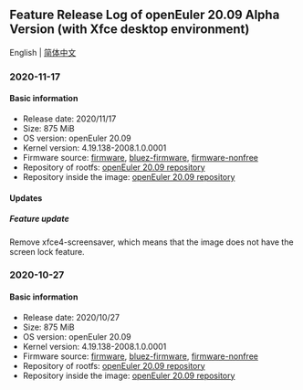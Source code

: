 ## Feature Release Log of openEuler 20.09 Alpha Version (with Xfce desktop environment)

English | [简体中文](./changelog-20.09-desktop.md)

### 2020-11-17

#### Basic information

- Release date: 2020/11/17
- Size: 875 MiB
- OS version: openEuler 20.09
- Kernel version: 4.19.138-2008.1.0.0001
- Firmware source: [firmware](https://github.com/raspberrypi/firmware), [bluez-firmware](https://github.com/RPi-Distro/bluez-firmware), [firmware-nonfree](https://github.com/RPi-Distro/firmware-nonfree)
- Repository of rootfs: [openEuler 20.09 repository](https://repo.openeuler.org/openEuler-20.09/)
- Repository inside the image: [openEuler 20.09 repository](https://repo.openeuler.org/openEuler-20.09/)

#### Updates

##### Feature update

Remove xfce4-screensaver, which means that the image does not have the screen lock feature.

### 2020-10-27

#### Basic information

- Release date: 2020/10/27
- Size: 875 MiB
- OS version: openEuler 20.09
- Kernel version: 4.19.138-2008.1.0.0001
- Firmware source: [firmware](https://github.com/raspberrypi/firmware), [bluez-firmware](https://github.com/RPi-Distro/bluez-firmware), [firmware-nonfree](https://github.com/RPi-Distro/firmware-nonfree)
- Repository of rootfs: [openEuler 20.09 repository](https://repo.openeuler.org/openEuler-20.09/)
- Repository inside the image: [openEuler 20.09 repository](https://repo.openeuler.org/openEuler-20.09/)